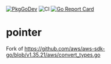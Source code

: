 [![PkgGoDev](https://pkg.go.dev/badge/gomodules.xyz/pointer)](https://pkg.go.dev/gomodules.xyz/pointer)
![CI](https://github.com/gomodules/pointer/workflows/CI/badge.svg)
[![Go Report Card](https://goreportcard.com/badge/gomodules.xyz/pointer)](https://goreportcard.com/report/gomodules.xyz/pointer)

# pointer

Fork of https://github.com/aws/aws-sdk-go/blob/v1.35.21/aws/convert_types.go

